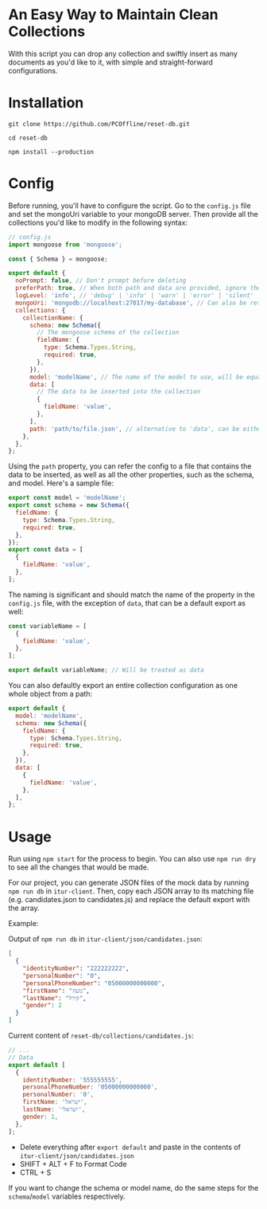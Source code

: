 # An Easy Way to Maintain Clean Collections

With this script you can drop any collection and swiftly insert as many documents as you'd like to it, with simple and straight-forward configurations.

# Installation

`git clone https://github.com/PCOffline/reset-db.git`

`cd reset-db`

`npm install --production`

# Config

Before running, you'll have to configure the script.
Go to the `config.js` file and set the mongoUri variable to your mongoDB server.
Then provide all the collections you'd like to modify in the following syntax:

```js
// config.js
import mongoose from 'mongoose';

const { Schema } = mongoose;

export default {
  noPrompt: false, // Don't prompt before deleting
  preferPath: true, // When both path and data are provided, ignore the data and only use the path. If false, only the data will be used in such case.
  logLevel: 'info', // 'debug' | 'info' | 'warn' | 'error' | 'silent'
  mongoUri: 'mongodb://localhost:27017/my-database', // Can also be retrieved from environment variable: MONGO_URI, MONGODB_URI, DB_URI, DATABASE_URI or mongoUri
  collections: {
    collectionName: {
      schema: new Schema({
        // The mongoose schema of the collection
        fieldName: {
          type: Schema.Types.String,
          required: true,
        },
      }),
      model: 'modelName', // The name of the model to use, will be equal to the collection name by default, use it in order to not break refs
      data: [
        // The data to be inserted into the collection
        {
          fieldName: 'value',
        },
      ],
      path: 'path/to/file.json', // alternative to 'data', can be either .json, .js or .mjs with default export
    },
  },
};
```

Using the `path` property, you can refer the config to a file that contains the data to be inserted, as well as all the other properties, such as the schema, and model.
Here's a sample file:

```js
export const model = 'modelName';
export const schema = new Schema({
  fieldName: {
    type: Schema.Types.String,
    required: true,
  },
});
export const data = [
  {
    fieldName: 'value',
  },
];
```

The naming is significant and should match the name of the property in the `config.js` file, with the exception of `data`, that can be a default export as well:

```js
const variableName = [
  {
    fieldName: 'value',
  },
];

export default variableName; // Will be treated as data
```

You can also defaultly export an entire collection configuration as one whole object from a path:

```js
export default {
  model: 'modelName',
  schema: new Schema({
    fieldName: {
      type: Schema.Types.String,
      required: true,
    },
  }),
  data: [
    {
      fieldName: 'value',
    },
  ],
};
```

# Usage

Run using `npm start` for the process to begin.
You can also use `npm run dry` to see all the changes that would be made.

For our project, you can generate JSON files of the mock data by running `npm run db` in `itur-client`.
Then, copy each JSON array to its matching file (e.g. candidates.json to candidates.js) and replace the default export with the array.

Example:

Output of `npm run db` in `itur-client/json/candidates.json`:

```json
[
  {
    "identityNumber": "222222222",
    "personalNumber": "0",
    "personalPhoneNumber": "05000000000000",
    "firstName": "נועה",
    "lastName": "קירל",
    "gender": 2
  }
]
```

Current content of `reset-db/collections/candidates.js`:

```js
// ...
// Data
export default [
  {
    identityNumber: '555555555',
    personalPhoneNumber: '05000000000000',
    personalNumber: '0',
    firstName: 'ישראל',
    lastName: 'ישראלי',
    gender: 1,
  },
];
```

- Delete everything after `export default` and paste in the contents of `itur-client/json/candidates.json`
- SHIFT + ALT + F to Format Code
- CTRL + S

If you want to change the schema or model name, do the same steps for the `schema`/`model` variables respectively.
